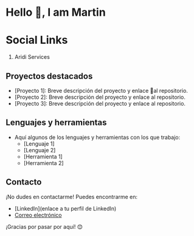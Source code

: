 # Hello 👋, I am Martin

# Social Links
1. Aridi Services

## Proyectos destacados
- [Proyecto 1]: Breve descripción del proyecto y enlace 👋al repositorio.
- [Proyecto 2]: Breve descripción del proyecto y enlace al repositorio.
- [Proyecto 3]: Breve descripción del proyecto y enlace al repositorio.

## Lenguajes y herramientas
- Aquí algunos de los lenguajes y herramientas con los que trabajo:
  - [Lenguaje 1]
  - [Lenguaje 2]
  - [Herramienta 1]
  - [Herramienta 2]

## Contacto
¡No dudes en contactarme! Puedes encontrarme en:
- [LinkedIn](enlace a tu perfil de LinkedIn)
- [Correo electrónico](tu@email.com)

¡Gracias por pasar por aquí! 😊
